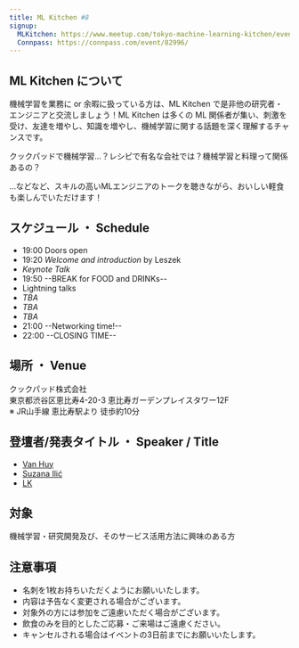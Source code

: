 ```yaml
---
title: ML Kitchen #8
signup:
  MLKitchen: https://www.meetup.com/tokyo-machine-learning-kitchen/events/248982280/
  Connpass: https://connpass.com/event/82996/
---
```


## ML Kitchen について
機械学習を業務に or 余暇に扱っている方は、ML Kitchen で是非他の研究者・エンジニアと交流しましょう！ML Kitchen は多くの ML 関係者が集い、刺激を受け、友達を増やし、知識を増やし、機械学習に関する話題を深く理解するチャンスです。

クックパッドで機械学習...？レシピで有名な会社では？機械学習と料理って関係あるの？

...などなど、スキルの高いMLエンジニアのトークを聴きながら、おいしい軽食も楽しんでいただけます！

## スケジュール ・ Schedule

- 19:00 Doors open
- 19:20 *Welcome and introduction* by Leszek
- *Keynote Talk*
- 19:50 --BREAK for FOOD and DRINKs--
- Lightning talks
- *TBA*
- *TBA*
- *TBA*
- 21:00 --Networking time!--
- 22:00 --CLOSING TIME--

## 場所 ・ Venue

クックパッド株式会社 <br/>
東京都渋谷区恵比寿4-20-3 恵比寿ガーデンプレイスタワー12F<br/>
※ JR山手線 恵比寿駅より 徒歩約10分


## 登壇者/発表タイトル  ・  Speaker / Title

 - [Van Huy](https://github.com/vanhuyz)
 - [Suzana Ilić](https://twitter.com/suzatweet?lang=en)
 - [LK](https://github.com/uhho)

## 対象
機械学習・研究開発及び、そのサービス活用方法に興味のある方

## 注意事項
* 名刺を1枚お持ちいただくようにお願いいたします。
* 内容は予告なく変更される場合がございます。
* 対象外の方には参加をご遠慮いただく場合がございます。
* 飲食のみを目的としたご応募・ご来場はご遠慮ください。
* キャンセルされる場合はイベントの3日前までにお願いいたします。
